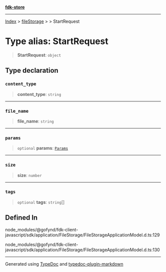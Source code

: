 [**fdk-store**](../../../README.md)
***

[Index](../../../API.md) > [fileStorage](../../README.md) > [<internal>](../README.md) > StartRequest

# Type alias: StartRequest

> **StartRequest**: `object`

## Type declaration

### `content_type`

> **content\_type**: `string`

***

### `file_name`

> **file\_name**: `string`

***

### `params`

> `optional` **params**: [`Params`](type-alias.Params.md)

***

### `size`

> **size**: `number`

***

### `tags`

> `optional` **tags**: `string`[]

## Defined In

node\_modules/@gofynd/fdk-client-javascript/sdk/application/FileStorage/FileStorageApplicationModel.d.ts:129

node\_modules/@gofynd/fdk-client-javascript/sdk/application/FileStorage/FileStorageApplicationModel.d.ts:130

***
Generated using [TypeDoc](https://typedoc.org/) and [typedoc-plugin-markdown](https://www.npmjs.com/package/typedoc-plugin-markdown)

